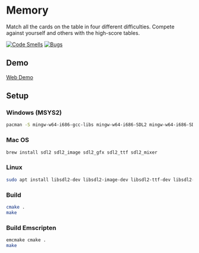 # Memory

Match all the cards on the table in four different difficulties. Compete against yourself and others with the high-score tables.

[![Code Smells](https://sonarcloud.io/api/project_badges/measure?project=AdsGames_Memory&metric=code_smells)](https://sonarcloud.io/summary/new_code?id=AdsGames_Memory)
[![Bugs](https://sonarcloud.io/api/project_badges/measure?project=AdsGames_Memory&metric=bugs)](https://sonarcloud.io/summary/new_code?id=AdsGames_Memory)

## Demo

[Web Demo](https://adsgames.github.io/Memory/)

## Setup

### Windows (MSYS2)

```bash
pacman -S mingw-w64-i686-gcc-libs mingw-w64-i686-SDL2 mingw-w64-i686-SDL2_mixer mingw-w64-i686-SDL2_image mingw-w64-i686-SDL2_ttf mingw-w64-i686-SDL2_gfx
```

### Mac OS

```bash
brew install sdl2 sdl2_image sdl2_gfx sdl2_ttf sdl2_mixer
```

### Linux

```bash
sudo apt install libsdl2-dev libsdl2-image-dev libsdl2-ttf-dev libsdl2-mixer-dev libsdl2-gfx-dev
```

### Build

```bash
cmake .
make
```

### Build Emscripten

```bash
emcmake cmake .
make
```

